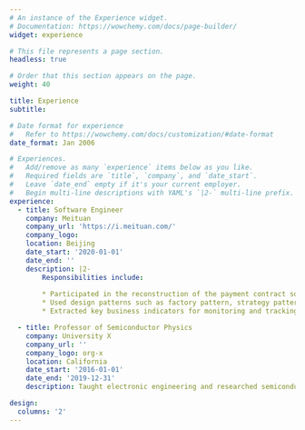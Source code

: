 ```yaml
---
# An instance of the Experience widget.
# Documentation: https://wowchemy.com/docs/page-builder/
widget: experience

# This file represents a page section.
headless: true

# Order that this section appears on the page.
weight: 40

title: Experience
subtitle:

# Date format for experience
#   Refer to https://wowchemy.com/docs/customization/#date-format
date_format: Jan 2006

# Experiences.
#   Add/remove as many `experience` items below as you like.
#   Required fields are `title`, `company`, and `date_start`.
#   Leave `date_end` empty if it's your current employer.
#   Begin multi-line descriptions with YAML's `|2-` multi-line prefix.
experience:
  - title: Software Engineer
    company: Meituan
    company_url: 'https://i.meituan.com/'
    company_logo: 
    location: Beijing
    date_start: '2020-01-01'
    date_end: ''
    description: |2-
        Responsibilities include:
        
        * Participated in the reconstruction of the payment contract software system and assisted in building the platform services of core capabilities - signing, cancellation, and authentication, which allowed future expansion
        * Used design patterns such as factory pattern, strategy pattern, SPI design, and chain of responsibility design pattern to abstract system public process, settled reusable modules, and regularized interface definition
        * Extracted key business indicators for monitoring and tracking the fluctuation of the system. Configured alarms to ensure that the reconstruction quality risk is minimized

  - title: Professor of Semiconductor Physics
    company: University X
    company_url: ''
    company_logo: org-x
    location: California
    date_start: '2016-01-01'
    date_end: '2019-12-31'
    description: Taught electronic engineering and researched semiconductor physics.

design:
  columns: '2'
---
```

